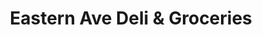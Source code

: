 ---
title: "Eastern Ave Deli & Groceries"
url: /schenectady/eastern-ave-deli-and-groceries/
shop: convenience
---